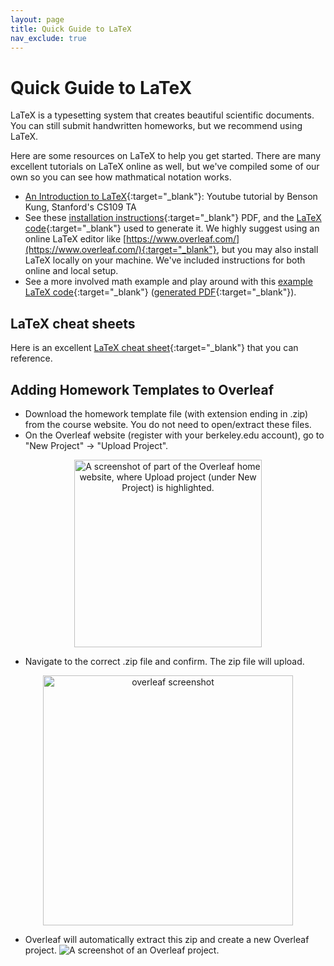 ```yaml
---
layout: page
title: Quick Guide to LaTeX
nav_exclude: true
---
```


# Quick Guide to LaTeX

LaTeX is a typesetting system that creates beautiful scientific documents. You can still submit handwritten homeworks, but we recommend using LaTeX.

Here are some resources on LaTeX to help you get started. There are many excellent tutorials on LaTeX online as well, but we've compiled some of our own so you can see how mathmatical notation works.

+ [An Introduction to LaTeX](https://www.youtube.com/watch?v=aF3E2ZOom1o){:target="_blank"}: Youtube tutorial by Benson Kung, Stanford's CS109 TA
+ See these [installation instructions](https://web.stanford.edu/class/archive/cs/cs109/cs109.1212/handouts/latex/install.pdf){:target="_blank"} PDF, and the [LaTeX code](https://web.stanford.edu/class/archive/cs/cs109/cs109.1212/handouts/latex/install.tex){:target="_blank"} used to generate it. We highly suggest using an online LaTeX editor like [https://www.overleaf.com/](https://www.overleaf.com/){:target="_blank"}, but you may also install LaTeX locally on your machine. We've included instructions for both online and local setup.
+ See a more involved math example and play around with this [example LaTeX code](https://web.stanford.edu/class/archive/cs/cs109/cs109.1212/handouts/latex/example.tex){:target="_blank"} ([generated PDF](https://web.stanford.edu/class/archive/cs/cs109/cs109.1212/handouts/latex/example.pdf){:target="_blank"}).

## LaTeX cheat sheets

Here is an excellent [LaTeX cheat sheet](http://pbil.univ-lyon1.fr/members/mbailly/Comm_Scientifique/docs/latexsheet.pdf){:target="_blank"} that you can reference.

## Adding Homework Templates to Overleaf

+ Download the homework template file (with extension ending in .zip) from the course website. You do not need to open/extract these files.
+ On the Overleaf website (register with your berkeley.edu account), go to "New Project" -&gt; "Upload Project".

<center> <img src="../resources/assets/other/overleaf1.png" alt="A screenshot of part of the Overleaf home website, where Upload project (under New Project) is highlighted." width="300"/>
</center>

+ Navigate to the correct .zip file and confirm. The zip file will upload.

<center> <img src="../resources/assets/other/overleaf2.png" alt="overleaf screenshot" width="400"/>
</center>

+ Overleaf will automatically extract this zip and create a new Overleaf project.
![A screenshot of an Overleaf project.](../resources/assets/other/openproject.png)